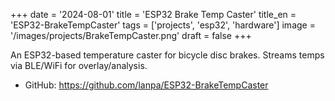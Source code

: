 +++
date = '2024-08-01'
title = 'ESP32 Brake Temp Caster'
title_en = 'ESP32-BrakeTempCaster'
tags = ['projects', 'esp32', 'hardware']
image = '/images/projects/BrakeTempCaster.png'
draft = false
+++

An ESP32-based temperature caster for bicycle disc brakes. Streams temps via BLE/WiFi for overlay/analysis.

- GitHub: https://github.com/lanpa/ESP32-BrakeTempCaster
